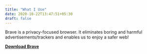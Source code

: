 ```yaml
---
title: "What I Use"
date: 2020-10-22T13:47:51+05:30
draft: false
---
```


Brave is a privacy-focused browser. It eliminates boring and harmful
advertisements/trackers and enables us to enjoy a safer web!

**[Download Brave](https://brave.com/dfg330)**
